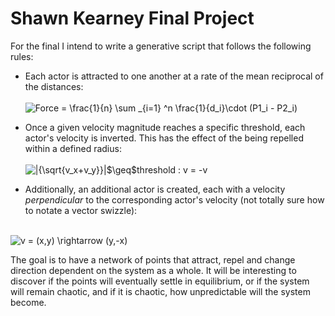 # Shawn Kearney Final Project

For the final I intend to write a generative script that follows the following rules:

* Each actor is attracted to one another at a rate of the mean reciprocal of the distances:<br><br><img src="https://latex.codecogs.com/gif.latex?F&space;=&space;\frac{1}{n}&space;\sum&space;_{i=1}&space;^n&space;\frac{1}{d_i}\cdot&space;(P1_i&space;-&space;P2_i)" title="Force = \frac{1}{n} \sum _{i=1} ^n \frac{1}{d_i}\cdot (P1_i - P2_i)" />

* Once a given velocity magnitude reaches a specific threshold, each actor's velocity is inverted. This has the effect of the being repelled within a defined radius:<br><br><img src="https://latex.codecogs.com/gif.latex?|{\sqrt{v_x&plus;v_y}}|$\geq$threshold&space;:&space;v&space;=&space;-v" title="|{\sqrt{v_x+v_y}}|$\geq$threshold : v = -v" /><br>

* Additionally, an additional actor is created, each with a velocity *perpendicular* to the corresponding actor's velocity (not totally sure how to notate a vector swizzle):<br><br>
<img src="https://latex.codecogs.com/gif.latex?v&space;=&space;(x,y)&space;\rightarrow&space;(y,-x)" title="v = (x,y) \rightarrow (y,-x)" />

The goal is to have a network of points that attract, repel and change direction dependent on the system as a whole. It will be interesting to discover if the points will eventually settle in equilibrium, or if the system will remain chaotic, and if it is chaotic, how unpredictable will the system become.